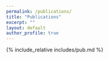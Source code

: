 ```yaml
---
permalink: /publications/
title: "Publications"
excerpt: ""
layout: default
author_profile: true
---
```


<span class='anchor' id='publications'></span>

{% include_relative includes/pub.md %}
